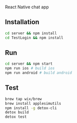 React Native chat app
## Installation


```bash
cd server && npm install
cd TestLogin && npm install
```

## Run

```bash
cd server && npm start
npm run ios # build ios
npm run android # build android

```

## Test
 ```bash
brew tap wix/brew
brew install applesimutils
npm install -g detox-cli
detox build
detox test
```
